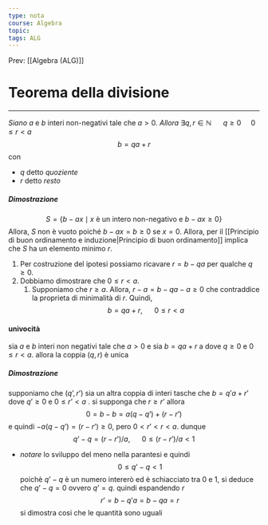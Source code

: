 ```yaml
---
type: nota
course: Algebra
topic: 
tags: ALG
---
```


Prev: [[Algebra (ALG)]]

# Teorema della divisione
---
_Siano_ $a$ e $b$ interi non-negativi tale che $a > 0$.
_Allora_ $\exists q,r \in \mathbb{N}\ \ \ \ \ \ q \geq 0 \ \ \ \ \   0 \leq r < a$
$$b  =  qa+r$$
con 
- $q$ detto _quoziente_
- $r$ detto _resto_ 
##### Dimostrazione

$$S = \{b-ax \mid x \text{ è un intero non-negativo e } b -ax \geq0\}$$
 Allora, $S$ non è vuoto poiché  $b − ax = b \geq 0$ se $x = 0$. Allora, per il [[Principio di buon ordinamento e induzione|Principio di buon ordinamento]] implica che $S$ ha un elemento minimo $r$.
1. Per costruzione del ipotesi possiamo ricavare  $r = b − qa$ per qualche $q \geq 0$.
2. Dobbiamo dimostrare che $0 \leq r < a$.
	1. Supponiamo che $r \geq a$. Allora, $r −a=b−qa−a\geq0$ che contraddice la proprieta di minimalità di $r$. Quindi,
 $$b= qa + r,\ \ \ \ \ \ 0 \le r <a $$

#### univocità
sia $a$ e $b$ interi non negativi tale che $a > 0$  e sia $b= qa +r$ a dove $q \geq 0$ e $0 \leq r <a$. allora la coppia $(q,r)$ è unica

##### Dimostrazione
supponiamo che $(q’,r’)$ sia un altra coppia di interi tasche che $b= q’a+r’$ dove $q’\geq 0$ e $0 \leq r’ <a$ . si supponga che $r\geq r’$ allora
$$0=b-b=a(q-q’)+(r-r’)$$
e quindi $-a(q-q’)=(r-r’) \geq 0$, pero $0<r’<r<a$. dunque 
$$q’-q =(r-r’)/a, \ \ \ \ \ \ 0 \leq(r-r’)/a <1$$
- _notare_ lo sviluppo del meno nella parantesi
e quindi 
$$0 \leq q’-q <1$$
poichè $q’-q$ è un numero intererò ed è schiacciato tra 0 e 1, si deduce che $q’-q=0$ ovvero $q’ = q$. quindi espandendo $r$
$$r’=b-q’a=b-qa=r$$
si dimostra cosi che le quantità sono uguali 